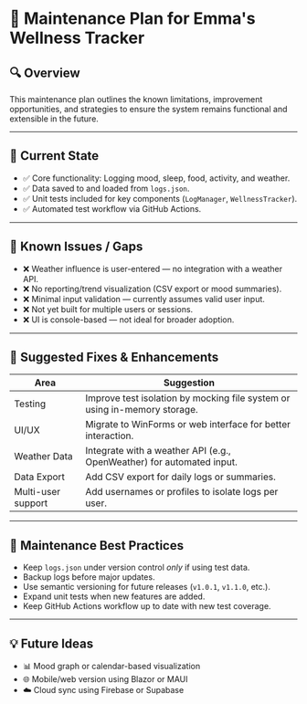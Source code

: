 # 🧰 Maintenance Plan for Emma's Wellness Tracker

## 🔍 Overview
This maintenance plan outlines the known limitations, improvement opportunities, and strategies to ensure the system remains functional and extensible in the future.

---

## 🧱 Current State

- ✅ Core functionality: Logging mood, sleep, food, activity, and weather.
- ✅ Data saved to and loaded from `logs.json`.
- ✅ Unit tests included for key components (`LogManager`, `WellnessTracker`).
- ✅ Automated test workflow via GitHub Actions.

---

## 🐞 Known Issues / Gaps

- ❌ Weather influence is user-entered — no integration with a weather API.
- ❌ No reporting/trend visualization (CSV export or mood summaries).
- ❌ Minimal input validation — currently assumes valid user input.
- ❌ Not yet built for multiple users or sessions.
- ❌ UI is console-based — not ideal for broader adoption.

---

## 🔧 Suggested Fixes & Enhancements

| Area              | Suggestion                                                                 |
|-------------------|----------------------------------------------------------------------------|
| Testing           | Improve test isolation by mocking file system or using in-memory storage. |
| UI/UX             | Migrate to WinForms or web interface for better interaction.               |
| Weather Data      | Integrate with a weather API (e.g., OpenWeather) for automated input.      |
| Data Export       | Add CSV export for daily logs or summaries.                               |
| Multi-user support| Add usernames or profiles to isolate logs per user.                        |

---

## 🔁 Maintenance Best Practices

- Keep `logs.json` under version control *only* if using test data.
- Backup logs before major updates.
- Use semantic versioning for future releases (`v1.0.1`, `v1.1.0`, etc.).
- Expand unit tests when new features are added.
- Keep GitHub Actions workflow up to date with new test coverage.

---

## 💡 Future Ideas

- 📊 Mood graph or calendar-based visualization
- 🌐 Mobile/web version using Blazor or MAUI
- ☁️ Cloud sync using Firebase or Supabase
